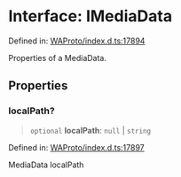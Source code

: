 # Interface: IMediaData

Defined in: [WAProto/index.d.ts:17894](https://github.com/Fokusdotid/bail/blob/a029a4f9908cd3806112e8438f5a31dda1376b84/WAProto/index.d.ts#L17894)

Properties of a MediaData.

## Properties

### localPath?

> `optional` **localPath**: `null` \| `string`

Defined in: [WAProto/index.d.ts:17897](https://github.com/Fokusdotid/bail/blob/a029a4f9908cd3806112e8438f5a31dda1376b84/WAProto/index.d.ts#L17897)

MediaData localPath

